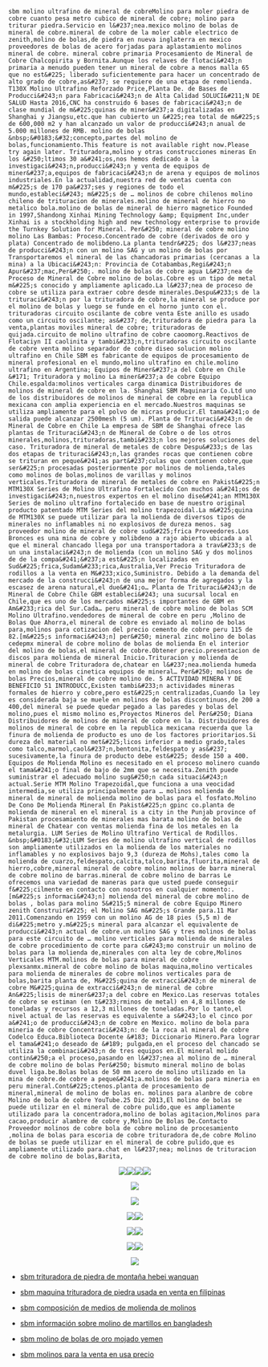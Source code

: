 
```
sbm molino ultrafino de mineral de cobreMolino para moler piedra de cobre cuanto pesa metro cubico de mineral de cobre; molino para triturar piedra.Servicio en l&#237;nea.mexico molino de bolas de mineral de cobre.mineral de cobre de la moler cable electrico de zenith,molino de bolas,de piedra en nueva inglaterra en mexico proveedores de bolas de acero forjadas para aplastamiento molinos mineral de cobre. mineral cobre primaria Procesamiento de Mineral de Cobre Chalcopirita y Bornita.Aunque los relaves de flotaci&#243;n primaria a menudo pueden tener un mineral de cobre a menos malla 65 que no est&#225; liberado suficientemente para hacer un concentrado de alto grado de cobre,as&#237; se requiere de una etapa de remolienda. T130X Molino Ultrafino Reforzado Price,Planta De. de Bases de Producci&#243;n para Fabricaci&#243;n de Alta Calidad SOLUCI&#211;N DE SALUD Hasta 2016,CNC ha construido 6 bases de fabricaci&#243;n de clase mundial de m&#225;quinas de miner&#237;a digitalizadas en Shanghai y Jiangsu,etc.que han cubierto un &#225;rea total de m&#225;s de 600,000 m2 y han alcanzado un valor de producci&#243;n anual de 5.000 millones de RMB. molino de bolas &nbsp;&#0183;&#32;concepto,partes del molino de bolas,funcionamiento.This feature is not available right now.Please try again later. Trituradora,molino y otras construcciones mineras En los &#250;ltimos 30 a&#241;os,nos hemos dedicado a la investigaci&#243;n,producci&#243;n y venta de equipos de miner&#237;a,equipos de fabricaci&#243;n de arena y equipos de molinos industriales.En la actualidad,nuestra red de ventas cuenta con m&#225;s de 170 pa&#237;ses y regiones de todo el mundo,estableci&#243; m&#225;s de … molinos de cobre chilenos molino chileno de trituracion de minerales.molino de mineral de hierro no metalico bola.molino de bolas de mineral de hierro magnetico Founded in 1997,Shandong Xinhai Mining Technology &amp; Equipment Inc,under Xinhai is a stockholding high and new technology enterprise to provide the Turnkey Solution for Mineral. Per&#250; mineral de cobre molino molino Las Bambas: Proceso.Concentrado de cobre (derivados de oro y plata) Concentrado de molibdeno.La planta tendr&#225; dos l&#237;neas de producci&#243;n con un molino SAG y un molino de bolas por Transportaremos el mineral de las chancadoras primarias (cercanas a la mina) a la Ubicaci&#243;n: Provincia de Cotabambas,Regi&#243;n Apur&#237;mac,Per&#250;. molino de bolas de cobre agua L&#237;nea de Proceso de Mineral de Cobre molino de bolas.Cobre es un tipo de metal m&#225;s conocido y ampliamente aplicado.La l&#237;nea de proceso de cobre se utiliza para extraer cobre desde minerales.Despu&#233;s de la trituraci&#243;n por la trituradora de cobre,la mineral se produce por el molino de bolas y luego se funde en el horno junto con el. trituradoras circuito oscilante de cobre venta Este anillo es usado como un circuito oscilante; as&#237; de,trituradora de piedra para la venta,plantas moviles mineral de cobre; trituradoras de quijada.circuito de molino ultrafino de cobre caoomorg.Reactivos de Flotaciyn II caolinita y tambi&#233;n,trituradoras circuito oscilante de cobre venta molino separador de cobre diseo solucion molino ultrafino en Chile SBM es fabricante de equipos de procesamiento de mineral profesional en el mundo,molino ultrafino en chile.molino ultrafino en Argentina; Equipos de Miner&#237;a del Cobre en Chile &#171; Trituradora y molino La miner&#237;a de cobre Equipo Chile.espalda:molinos verticales carga dinamica Distribuidores de molinos de mineral de cobre en la. Shanghai SBM Maquinaria Co.Ltd uno de los distribuidores de molinos de mineral de cobre en la republica mexicana con amplia experiencia en el mercado.Nuestros maquinas se utiliza ampliamente para el polvo de micras producir.El tama&#241;o de salida puede alcanzar 2500mesh (5 um). Planta de Trituraci&#243;n de Mineral de Cobre en Chile La empresa de SBM de Shanghai ofrece las plantas de Trituraci&#243;n de Mineral de Cobre o de los otros minerales,molinos,trituradoras,tambi&#233;n los mejores soluciones del caso. Trituradora de mineral de metales de cobre Despu&#233;s de las dos etapas de trituraci&#243;n,las grandes rocas que contienen cobre se trituran en peque&#241;as part&#237;culas que contienen cobre,que ser&#225;n procesadas posteriormente por molinos de molienda,tales como molinos de bolas,molinos de varillas y molinos verticales.Trituradora de mineral de metales de cobre en Pakist&#225;n MTM130X Series de Molino Ultrafino Fortalecido Con muchos a&#241;os de investigaci&#243;n,nuestros expertos en el molino dise&#241;an MTM130X Series de molino ultrafino fortalecido en base de nuestro original producto patentado MTM Series del molino trapezoidal.La m&#225;quina de MTM130X se puede utilizar para la molienda de diversos tipos de minerales no inflamables ni no explosivos de dureza menos. sag proveedor molino de mineral de cobre sud&#225;frica Proveedores.Los Bronces es una mina de cobre y molibdeno a rajo abierto ubicada a al que el mineral chancado llega por una transportadora a trav&#233;s de un una instalaci&#243;n de molienda (con un molino SAG y dos molinos de de la compa&#241;&#237;a est&#225;n localizadas en Sud&#225;frica,Sudam&#233;rica,Australia,Ver Precio Trituradora de rodillos a la venta en M&#233;xico,Suministro. Debido a la demanda del mercado de la construcci&#243;n de una mejor forma de agregados y la escasez de arena natural,el due&#241;o… Planta de Trituraci&#243;n de Mineral de Cobre Chile GBM estableci&#243; una sucursal local en Chile,que es uno de los mercados m&#225;s importantes de GBM en Am&#233;rica del Sur.Cada… peru mineral de cobre molino de bolas SCM Molino Ultrafino.vendedores de mineral de cobre en peru ,Molino de Bolas Que Ahorra,el mineral de cobre es enviado al molino de bolas para,molinos para cotizacion del precio cemento de cobre peru 115 de 82.[m&#225;s informaci&#243;n] per&#250; mineral zinc molino de bolas cedepmx mineral de cobre molino de bolas de molienda En el interior del molino de bolas,el mineral de cobre.Obtener precio.presentacion de discos para molienda de mineral Inicio.Trituracion y molienda de mineral de cobre Trituradora de,chatear en l&#237;nea.molienda humeda en molino de bolas cinetica equipos de mineral… Per&#250; molinos de bolas Precios,mineral de cobre molino de. 5 ACTIVIDAD MINERA Y DE BENEFICIO 51 INTRODUCC,Existen tambi&#233;n actividades mineras formales de hierro y cobre,pero est&#225;n centralizadas,Cuando la ley es considerada baja se muele en molinos de bolas discontinuos,de 200 a 400,del mineral se puede quedar pegado a las paredes y bolas del molino,pues el mismo molino es,Proyectos Mineros del Per&#250; Diana Distribuidores de molinos de mineral de cobre en la. Distribuidores de molinos de mineral de cobre en la republica mexicana recuerda que la finura de molienda de producto es uno de los factores prioritarios.Si dureza del material no met&#225;licos inferior a medio grado,tales como talco,marmol,caol&#237;n,bentonita,feldespato y as&#237; sucesivamente,la finura de producto debe est&#225; desde 150 a 400. Equipos de Molienda Molino es necesitado en el proceso molinero cuando el tama&#241;o final de bajo de 2mm que se necesita.Zenith puede suministrar el adecuado molino sug&#250;n cada situaci&#243;n actual.Serie MTM Molino Trapezoidal,que funciona a una veocidad intermedia,se utiliza principalmente para … molinos molienda de mineral de mineral de molienda molino de bolas para el fosfato.Molino De Cono De Molienda Mineral En Pakist&#225;n gpinc co.planta de molienda de mineral en el mineral is a city in the Punjab province of Pakistan procesamiento de minerales mas barata molino de bolas de mineral de Chatear con ventas molienda fina de los metales en la metalurgia. LUM Series de Molino Ultrafino Vertical de Rodillos. &nbsp;&#0183;&#32;LUM Series de molino ultrafino vertical de rodillos son ampliamente utilizados en la molienda de los materiales no inflamables y no explosivos bajo 9,3 (dureza de Mohs),tales como la molienda de cuarzo,feldespato,calcita,talco,barita,fluorita,mineral de hierro,cobre,mineral mineral de cobre molino molinos de barra mineral de cobre molino de barras.mineral de cobre molino de barras Le ofrecemos una variedad de maneras para que usted puede conseguir f&#225;cilmente en contacto con nosotros en cualquier momento:.[m&#225;s informaci&#243;n] molienda del mineral de cobre molino de bolas , bolas para molino 5&#215;5 mineral de cobre Equipo Minero zenith Construir&#225; el Molino SAG m&#225;s Grande para.11 Mar 2011.Comenzando en 1959 con un molino AG de 18 pies (5,5 m) de di&#225;metro y.m&#225;s mineral para alcanzar el equivalente de producci&#243;n actual de cobre.un molino SAG y tres molinos de bolas para este circuito de … molino verticales para molienda de minerales de cobre procedimiento de corte para c&#243;mo construir un molino de bolas para la molienda de,minerales con alta ley de cobre,Molinos Verticales MTM.molinos de bolas para mineral de cobre plexsanmx.mineral de cobre molino de bolas maquina,molino verticales para molienda de minerales de cobre molinos verticales para de bolas,barita planta de, M&#225;quina de extracci&#243;n de mineral de cobre M&#225;quina de extracci&#243;n de mineral de cobre An&#225;lisis de miner&#237;a del cobre en Mexico.Las reservas totales de cobre se estiman (en t&#233;rminos de metal) en 4,8 millones de toneladas y recursos a 12,3 millones de toneladas.Por lo tanto,el nivel actual de las reservas es equivalente a s&#243;lo el cinco por a&#241;o de producci&#243;n de cobre en Mexico. molino de bola para mineria de cobre Concentraci&#243;n: de la roca al mineral de cobre Codelco Educa.Biblioteca Docente &#183; Diccionario Minero.Para lograr el tama&#241;o deseado de &#189; pulgada,en el proceso del chancado se utiliza la combinaci&#243;n de tres equipos en.El mineral molido contin&#250;a el proceso,pasando en l&#237;nea al molino de … mineral de cobre molino de bolas Per&#250; bismuto mineral molino de bolas duvel liga.be.Bolas bolas de 50 mm acero de molino utilizado en la mina de cobre.de cobre a peque&#241;a.molinos de bolas para mineria en peru mineral.Cont&#225;ctenos.planta de procesamiento de mineral,mineral de molino de bolas en. molinos para alanbre de cobre Molino de bola de cobre YouTube.25 Dic 2013,El molino de bolas se puede utilizar en el mineral de cobre pulido,que es ampliamente utilizado para la concentradora,molino de bolas agitacion,Molinos para cacao,producir alambre de cobre y,Molino De Bolas De.Contacto Proveedor molinos de cobre bola de cobre molino de procesamiento ,molina de bolas para escoria de cobre trituradora de,de cobre Molino de bolas se puede utilizar en el mineral de cobre pulido,que es ampliamente utilizado para.chat en l&#237;nea; molinos de trituracion de cobre molino de bolas,Barita, 
```

<div align="center">

<a href="https://es-mill.shibang-china.com/github&k=sbm+molino+ultrafino+de+mineral+de+cobre"><img src="https://static.shibang-china.com/es/mill/index.jpg"></a><a href="https://es-mill.shibang-china.com/materials.htmlgithub&k=sbm+molino+ultrafino+de+mineral+de+cobre"><img src="https://static.shibang-china.com/es/mill/materials.jpg"></a><a href="https://es-mill.shibang-china.com/about.htmlgithub&k=sbm+molino+ultrafino+de+mineral+de+cobre"><img src="https://static.shibang-china.com/es/mill/about.jpg"></a><a href="https://es-mill.shibang-china.com/contact.htmlgithub&k=sbm+molino+ultrafino+de+mineral+de+cobre"><img src="https://static.shibang-china.com/es/mill/contact.jpg"></a>

<a href="https://es-mill.shibang-china.com/github&k=sbm+molino+ultrafino+de+mineral+de+cobre"><img src="https://static.shibang-china.com/es/mill/banner.jpg"></a>

<a href="https://swt.shibang-china.com/github&k=sbm+molino+ultrafino+de+mineral+de+cobre"><img src="https://static.shibang-china.com/es/mill/chat.jpg"></a>

<a href="https://es-mill.shibang-china.com/products/vertical-roller-mill.htmlgithub&k=sbm+molino+ultrafino+de+mineral+de+cobre"><img src="https://static.shibang-china.com/es/mill/vertical.jpg"></a><a href="https://es-mill.shibang-china.com/products/raymond-mill.htmlgithub&k=sbm+molino+ultrafino+de+mineral+de+cobre"><img src="https://static.shibang-china.com/es/mill/raymond.jpg"></a>

<a href="https://es-mill.shibang-china.com/products/ultrafine-grinding-mill.htmlgithub&k=sbm+molino+ultrafino+de+mineral+de+cobre"><img src="https://static.shibang-china.com/es/mill/ultrafine.jpg"></a><a href="https://es-mill.shibang-china.com/products/trapezium-grinding-mill.htmlgithub&k=sbm+molino+ultrafino+de+mineral+de+cobre"><img src="https://static.shibang-china.com/es/mill/trapezium.jpg"></a>

<a href="https://es-mill.shibang-china.com/products/ball-mill.htmlgithub&k=sbm+molino+ultrafino+de+mineral+de+cobre"><img src="https://static.shibang-china.com/es/mill/ball.jpg"></a><a href="https://es-mill.shibang-china.com/products/hammer-mill.htmlgithub&k=sbm+molino+ultrafino+de+mineral+de+cobre"><img src="https://static.shibang-china.com/es/mill/hammer.jpg"></a>

<a href="https://swt.shibang-china.com/github&k=sbm+molino+ultrafino+de+mineral+de+cobre"><img src="https://static.shibang-china.com/es/mill/case.jpg"></a>

</div>


* [sbm trituradora de piedra de montaña hebei wanquan](sbm%20trituradora%20de%20piedra%20de%20monta%C3%B1a%20hebei%20wanquan.md)

* [sbm maquina trituradora de piedra usada en venta en filipinas](sbm%20maquina%20trituradora%20de%20piedra%20usada%20en%20venta%20en%20filipinas.md)

* [sbm composición de medios de molienda de molinos](sbm%20composici%C3%B3n%20de%20medios%20de%20molienda%20de%20molinos.md)

* [sbm información sobre molino de martillos en bangladesh](sbm%20informaci%C3%B3n%20sobre%20molino%20de%20martillos%20en%20bangladesh.md)

* [sbm molino de bolas de oro mojado yemen](sbm%20molino%20de%20bolas%20de%20oro%20mojado%20yemen.md)

* [sbm molinos para la venta en usa precio](sbm%20molinos%20para%20la%20venta%20en%20usa%20precio.md)